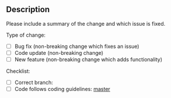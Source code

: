 ## Description

Please include a summary of the change and which issue is fixed.

Type of change:

- [ ] Bug fix (non-breaking change which fixes an issue)
- [ ] Code update (non-breaking change)
- [ ] New feature (non-breaking change which adds functionality)

Checklist:
- [ ] Correct branch:
- [ ] Code follows coding guidelines: [master](https://area51.phpbb.com/docs/dev/master/development/index.html)
